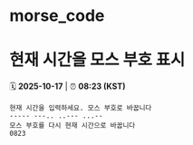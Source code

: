 # morse_code
# 현재 시간을 모스 부호 표시
<!-- MORSE_TIME_START -->
🗓️ **2025-10-17** | ⏰ **08:23 (KST)**

```
현재 시간을 입력하세요. 모스 부호로 바꿉니다
----- ---.. ..--- ...--
모스 부호를 다시 현재 시간으로 바꿉니다
0823
```
<!-- MORSE_TIME_END -->
